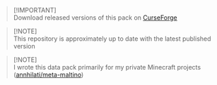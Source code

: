 > [!IMPORTANT]\
> Download released versions of this pack on [CurseForge](https://www.curseforge.com/minecraft/texture-packs/servertools)

> [!NOTE]\
> This repository is approximately up to date with the latest published version

> [!NOTE]\
> I wrote this data pack primarily for my private Minecraft projects ([annhilati/meta-maltino](https://github.com/annhilati/meta-maltino))